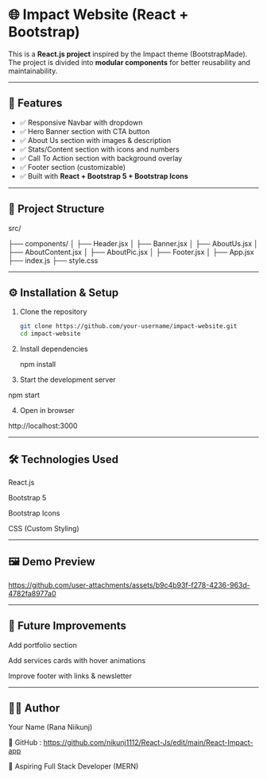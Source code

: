 # 🌐 Impact Website (React + Bootstrap)

This is a **React.js project** inspired by the Impact theme (BootstrapMade).  
The project is divided into **modular components** for better reusability and maintainability.  

---

## 🚀 Features
- ✅ Responsive Navbar with dropdown  
- ✅ Hero Banner section with CTA button  
- ✅ About Us section with images & description  
- ✅ Stats/Content section with icons and numbers  
- ✅ Call To Action section with background overlay  
- ✅ Footer section (customizable)  
- ✅ Built with **React + Bootstrap 5 + Bootstrap Icons**  

---

## 📂 Project Structure

src/

├── components/
│ ├── Header.jsx
│ ├── Banner.jsx
│ ├── AboutUs.jsx
│ ├── AboutContent.jsx
│ ├── AboutPic.jsx
│ ├── Footer.jsx
│
├── App.jsx
├── index.js
├── style.css



---

## ⚙️ Installation & Setup

1. Clone the repository
   
   ```bash
   git clone https://github.com/your-username/impact-website.git
   cd impact-website

2. Install dependencies

   npm install
   
3. Start the development server

  npm start


4. Open in browser

  http://localhost:3000


 ---

## 🛠️ Technologies Used

React.js

Bootstrap 5

Bootstrap Icons

CSS (Custom Styling)  


---

## 🖼️ Demo Preview



https://github.com/user-attachments/assets/b9c4b93f-f278-4236-963d-4782fa8977a0



---


## 📌 Future Improvements

Add portfolio section

Add services cards with hover animations

Improve footer with links & newsletter

---

## 👨‍💻 Author

Your Name (Rana Niikunj)

🔗 GitHub : https://github.com/nikunj1112/React-Js/edit/main/React-Impact-app

💼 Aspiring Full Stack Developer (MERN)

   
